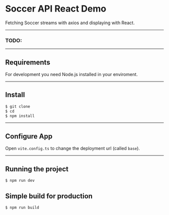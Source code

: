 # Soccer API React Demo

Fetching Soccer streams with axios and displaying with React.

---
### TODO:

---
## Requirements

For development you need Node.js installed in your enviroment.

---
## Install

``` Bash
$ git clone 
$ cd 
$ npm install
```

---
## Configure App

Open `vite.config.ts` to change the deployment url (called `base`).

---
## Running the project

`$ npm run dev`

## Simple build for production

`$ npm run build`